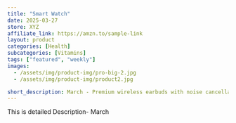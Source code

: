 ```yaml
---
title: "Smart Watch"
date: 2025-03-27
store: XYZ
affiliate_link: https://amzn.to/sample-link
layout: product
categories: [Health]
subcategories: [Vitamins]
tags: ["featured", "weekly"]
images:
  - /assets/img/product-img/pro-big-2.jpg
  - /assets/img/product-img/product2.jpg

short_description: March - Premium wireless earbuds with noise cancellation and long battery life.
---
```


This is detailed Description- March
